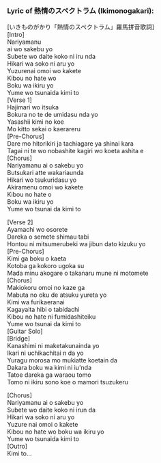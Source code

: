 <h3>Lyric of 熱情のスペクトラム (Ikimonogakari):</h3><p>[いきものがかり「熱情のスペクトラム」羅馬拼音歌詞]<br>[Intro]<br>Nariyamanu<br> ai wo sakebu yo<br>Subete wo daite koko ni iru nda<br>Hikari wa soko ni aru yo<br>Yuzurenai omoi wo kakete<br>Kibou no hate wo<br>Boku wa ikiru yo<br>Yume wo tsunaida kimi to<br>[Verse 1]<br>Hajimari wo itsuka<br>Bokura no te de umidasu nda yo<br>Yasashii kimi no koe<br>Mo kitto sekai o kaerareru<br>[Pre-Chorus]<br>Dare mo hitorikiri ja tachiagare ya shinai kara<br>Tagai ni te wo nobashite kagiri wo koeta ashita e<br>[Chorus]<br>Nariyamanu ai o sakebu yo<br>Butsukari atte wakariaunda<br>Hikari wo tsukuridasu yo<br>Akiramenu omoi wo kakete<br>Kibou no hate o<br>Boku wa ikiru yo<br>Yume wo tsunai da kimi to</p><p>[Verse 2]<br>Ayamachi wo osorete<br>Dareka o semete shimau tabi<br>Hontou ni mitsumerubeki wa jibun dato kizuku yo<br>[Pre-Chorus]<br>Kimi ga boku o kaeta<br>Kotoba ga kokoro ugoka su<br>Mada minu akogare o takanaru mune ni motomete<br>[Chorus]<br>Makiokoru omoi no kaze ga<br>Mabuta no oku de atsuku yureta yo<br>Kimi wa furikaeranai<br>Kagayaita hibi o tabidachi<br>Kibou no hate ni fumidashiteiku<br>Yume wo tsunai da kimi to<br>[Guitar Solo]<br>[Bridge]<br>Kanashimi ni maketakunainda yo<br>Ikari ni uchikachitai n da yo<br>Yuragu morosa mo mukiatte koetain da<br>Dakara boku wa kimi ni iu'nda<br>Tatoe dareka ga waraou tomo<br>Tomo ni ikiru sono koe o mamori tsuzukeru</p><p>[Chorus]<br>Nariyamanu ai o sakebu yo<br>Subete wo daite koko ni irun da<br>Hikari wa soko ni aru yo<br>Yuzure nai omoi o kakete<br>Kibou no hate wo boku wa ikiru yo<br>Yume wo tsunaida kimi to<br>[Outro]<br>Kimi to...</p>